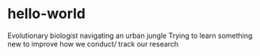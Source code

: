 # hello-world
Evolutionary biologist navigating an urban jungle
Trying to learn something new to improve how we conduct/ track our research
